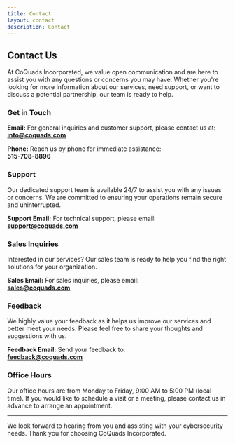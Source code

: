 ```yaml
---
title: Contact
layout: contact
description: Contact
---
```

## Contact Us

At CoQuads Incorporated, we value open communication and are here to assist you with any questions or concerns you may have. Whether you're looking for more information about our services, need support, or want to discuss a potential partnership, our team is ready to help.

### Get in Touch

**Email:**
For general inquiries and customer support, please contact us at:  
**info@coquads.com**

**Phone:**
Reach us by phone for immediate assistance:  
**515-708-8896**

### Support

Our dedicated support team is available 24/7 to assist you with any issues or concerns. We are committed to ensuring your operations remain secure and uninterrupted.

**Support Email:**
For technical support, please email:  
**support@coquads.com**

### Sales Inquiries

Interested in our services? Our sales team is ready to help you find the right solutions for your organization.

**Sales Email:**
For sales inquiries, please email:  
**sales@coquads.com**


### Feedback

We highly value your feedback as it helps us improve our services and better meet your needs. Please feel free to share your thoughts and suggestions with us.

**Feedback Email:**
Send your feedback to:  
**feedback@coquads.com**

### Office Hours

Our office hours are from Monday to Friday, 9:00 AM to 5:00 PM (local time). If you would like to schedule a visit or a meeting, please contact us in advance to arrange an appointment.

---

We look forward to hearing from you and assisting with your cybersecurity needs. Thank you for choosing CoQuads Incorporated.
